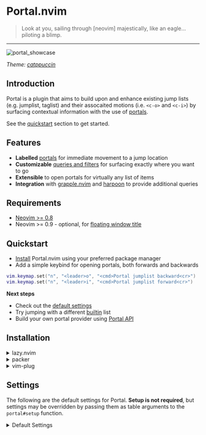 # Portal.nvim

> Look at you, sailing through [neovim] majestically, like an eagle... piloting a blimp.

---

<!-- TODO: update showcase -->
![portal_showcase](https://user-images.githubusercontent.com/2467016/199164298-1083fdae-4d9c-480c-9962-41a853127e80.gif)

_Theme: [catppuccin](https://github.com/catppuccin/nvim)_

## Introduction

Portal is a plugin that aims to build upon and enhance existing jump lists (e.g. jumplist, taglist) and their assocaited motions (i.e. `<c-o>` and `<c-i>`) by surfacing contextual information with the use of [portals](#portals).

See the [quickstart](#quickstart) section to get started.

## Features

<!-- TODO: update links to sections -->
* **Labelled** [portals](#portals) for immediate movement to a jump location
* **Customizable** [queries and filters](#portal-results) for surfacing exactly where you want to go
* **Extensible** to open portals for virtually any list of items
* **Integration** with [grapple.nvim](https://github.com/cbochs/grapple.nvim) and [harpoon](https://github.com/ThePrimeagen/harpoon) to provide additional queries

## Requirements

* [Neovim >= 0.8](https://github.com/neovim/neovim/releases/tag/v0.8.0)
* Neovim >= 0.9 - optional, for [floating window title](https://github.com/neovim/neovim/issues/17458)

## Quickstart

- [Install](#installation) Portal.nvim using your preferred package manager
- Add a simple keybind for opening portals, both forwards and backwards

```lua
vim.keymap.set("n", "<leader>o", "<cmd>Portal jumplist backward<cr>")
vim.keymap.set("n", "<leader>i", "<cmd>Portal jumplist forward<cr>")
```

**Next steps**

- Check out the [default settings](#settings)
- Try jumping with a different [builtin](#builtin) list
- Build your own portal provider using [Portal API](#portal-api)

## Installation

<details>
<summary>lazy.nvim</summary

```lua
{
    "cbochs/portal.nvim",
    dependencies = {
        "cbochs/grapple.nvim",  -- (optional)
        "ThePrimeagen/harpoon", -- (optional)
    },
}
```

</details>

<details>
<summary>packer</summary

```lua
use {
    "cbochs/portal.nvim",
    requires = {
        "cbochs/grapple.nvim",  -- (optional)
        "ThePrimeagen/harpoon", -- (optional)
    },
}
```

</details>

<details>
<summary>vim-plug</summary

```vim
Plug "cbochs/portal.nvim"

" Optional
Plug "cbochs/grapple.nvim"
Plug "ThePrimeagen/harpoon"
```

</details>

## Settings

The following are the default settings for Portal. **Setup is not required**, but settings may be overridden by passing them as table arguments to the `portal#setup` function.

<details>
<summary>Default Settings</summary>

```lua
require("portal").setup({
    ---@type "debug" | "info" | "warn" | "error"
    log_level = "warn",

    ---The default queries used when searching the jumplist. An entry can
    ---be a name of a registered query item, an anonymous predicate, or
    ---a well-formed query item. See Queries section for more information.
    ---@type Portal.Predicate[]
    query = nil,

    -- stylua: ignore
    --- TODO: document base filter
    ---@type Portal.Predicate
    filter = function(v) return vim.api.nvim_buf_is_valid(v.buffer) end,

    --- TODO: document lookback behaviour
    ---@type integer
    lookback = 100,

    ---An ordered list of keys that will be used for labelling available jumps.
    ---Labels will be applied in same order as `query`.
    ---@type string[]
    labels = { "j", "k", "h", "l" },

    ---Keys used for exiting portal selection. To disable a key, set its value
    ---to `false`.
    ---@type table<string, boolean>
    escape = {
        ["<esc>"] = true,
    },

    ---The raw window options used for the portal window
    window_options = {
        relative = "cursor",
        width = 80, -- implement as "min/max width",
        height = 3, -- implement as "context lines"
        col = 2, -- implement as "offset"
        focusable = false,
        border = "single",
        noautocmd = true,
    },
})
```

<details>

## Usage

### Builtin

<details>
<summary>Builtin Lists and Examples</summary>
</details>

### Portal API

<details>
<summary>Portal API and Examples</summary>
</details>

## Portals

A **portal** is a window that shows a snippet of some cursor location, a label "hotkey" for immediate navigation to the portal location, and any other available contextual information (e.g. the file buffer's name).

<!-- TODO: update portal screenshot -->
<img width="1774" alt="Screen Shot 2022-11-01 at 14 02 18" src="https://user-images.githubusercontent.com/2467016/199328505-ebd06a30-c931-4aa3-9828-d2970d811dfd.png">

## List Sources

Lists provided to Portal can be filtered and queried to help present useful jump locations.

### Filters
### Queries

#### Available Queries

* `different`: matches when the buffer is not the current buffer
* `modified`: matches when the buffer has been modified

A few

* `grapple`: matches when the buffer has been tagged by [grapple.nvim](https://github.com/cbochs/grapple.nvim)
* `harpoon`: matches when the buffer has been marked by [harpoon](https://github.com/ThePrimeagen/harpoon)

